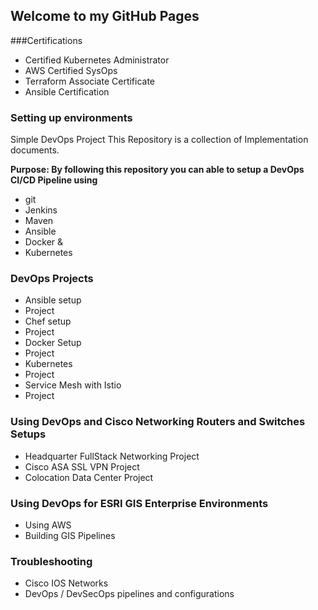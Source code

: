 ## Welcome to my GitHub Pages

###Certifications
* Certified Kubernetes Administrator
* AWS Certified SysOps
* Terraform Associate Certificate
* Ansible Certification

### Setting up environments

Simple DevOps Project
This Repository is a collection of Implementation documents.

**Purpose:
By following this repository you can able to setup a DevOps CI/CD Pipeline using**

* git
* Jenkins
* Maven
* Ansible
* Docker &
* Kubernetes

### DevOps Projects

* Ansible setup
 * Project
* Chef setup
 * Project
* Docker Setup
 * Project
* Kubernetes
 * Project
* Service Mesh with Istio
 * Project

### Using DevOps and Cisco Networking Routers and Switches Setups

* Headquarter FullStack Networking Project
* Cisco ASA SSL VPN Project
* Colocation Data Center Project

### Using DevOps for ESRI GIS Enterprise Environments

* Using AWS
* Building GIS Pipelines

### Troubleshooting
* Cisco IOS Networks
* DevOps / DevSecOps pipelines and configurations


